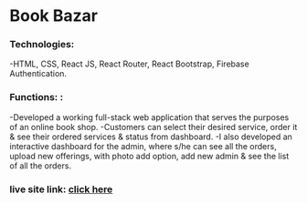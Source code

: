 # Book Bazar

###  Technologies: 

-HTML, CSS, React JS, React Router, React Bootstrap, Firebase Authentication.

### Functions: :

-Developed a working full-stack web application that serves the purposes of an online book shop.
-Customers can select their desired service, order it & see their ordered services & status from dashboard.
-I also developed an interactive dashboard for the admin, where s/he can see all the orders, upload new offerings, with photo add option, add new admin & see the list of all the orders.


### live site link: [click here](https://romantic-wiles-262c07.netlify.app/)
